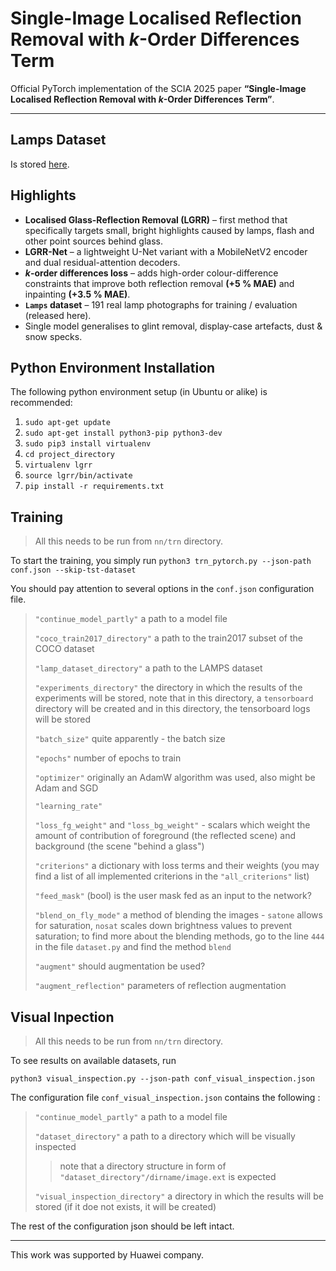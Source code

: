 # Single-Image Localised Reflection Removal with *k*-Order Differences Term
Official PyTorch implementation of the SCIA 2025 paper **“Single-Image Localised Reflection Removal with *k*-Order Differences Term”**.  

---  

## Lamps Dataset

Is stored [here](https://ptak.felk.cvut.cz/personal/spetlrad/lamps.tar.gz).


## Highlights
* **Localised Glass-Reflection Removal (LGRR)** – first method that specifically targets small, bright highlights caused by lamps, flash and other point sources behind glass.  
* **LGRR-Net** – a lightweight U-Net variant with a MobileNetV2 encoder and dual residual-attention decoders.  
* ***k*-order differences loss** – adds high-order colour-difference constraints that improve both reflection removal **(+5 % MAE)** and inpainting **(+3.5 % MAE)**.  
* **`Lamps` dataset** – 191 real lamp photographs for training / evaluation (released here).  
* Single model generalises to glint removal, display-case artefacts, dust & snow specks.  


## Python Environment Installation
The following python environment setup (in Ubuntu or alike) is recommended:
1. `sudo apt-get update`
1. `sudo apt-get install python3-pip python3-dev`
1. `sudo pip3 install virtualenv`
1. `cd project_directory`
1. `virtualenv lgrr`
1. `source lgrr/bin/activate`
1. `pip install -r requirements.txt`


## Training
> All this needs to be run from `nn/trn` directory.

To start the training, you simply run
`python3 trn_pytorch.py --json-path conf.json --skip-tst-dataset`

You should pay attention to several options in the `conf.json` configuration file.

> `"continue_model_partly"` a path to a model file
> 
> `"coco_train2017_directory"` a path to the train2017 subset of the COCO dataset
> 
> `"lamp_dataset_directory"` a path to the LAMPS dataset
> 
> `"experiments_directory"` the directory in which the results of the experiments will be stored, note that in this directory, a `tensorboard` directory will be created and in this directory, the tensorboard logs will be stored 
> 
> `"batch_size"` quite apparently - the batch size
> 
> `"epochs"` number of epochs to train
> 
> `"optimizer"` originally an AdamW algorithm was used, also might be Adam and SGD
> 
> `"learning_rate"`
> 
> `"loss_fg_weight"` and `"loss_bg_weight"` - scalars which weight the amount of contribution of foreground (the reflected scene) and background (the scene "behind a glass")
> 
> `"criterions"` a dictionary with loss terms and their weights (you may find a list of all implemented criterions in the `"all_criterions"` list)
> 
> `"feed_mask"` (bool) is the user mask fed as an input to the network?
> 
> `"blend_on_fly_mode"` a method of blending the images - `satone` allows for saturation, `nosat` scales down brightness values to prevent saturation; to find more about the blending methods, go to the line `444` in the file `dataset.py` and find the method `blend`
> 
> `"augment"` should augmentation be used?
> 
> `"augment_reflection"` parameters of reflection augmentation

## Visual Inpection
> All this needs to be run from `nn/trn` directory.

To see results on available datasets, run 
```
python3 visual_inspection.py --json-path conf_visual_inspection.json
```

The configuration file `conf_visual_inspection.json` contains the following :

>`"continue_model_partly"` a path to a model file
> 
>`"dataset_directory"` a path to a directory which will be visually inspected
> > note that a directory structure in form of `"dataset_directory"/dirname/image.ext` is expected
> 
>`"visual_inspection_directory"` a directory in which the results will be stored (if it doe not exists, it will be created)

The rest of the configuration json should be left intact.

---

This work was supported by Huawei company.